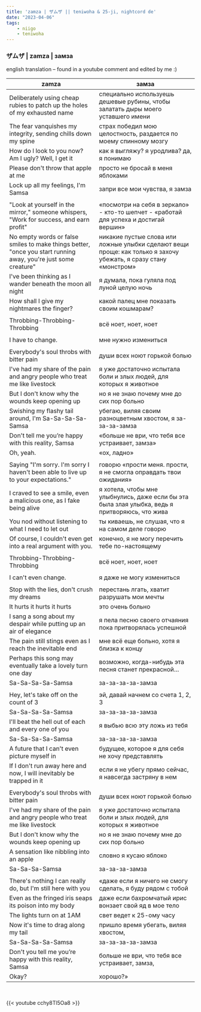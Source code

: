 ```yaml
---
title: 'zamza | ザムザ || teniwoha & 25-ji, nightcord de'
date: "2023-04-06"
tags:
    - niigo
    - teniwoha
---
```


### ザムザ | zamza | замза

english translation – found in a youtube comment and edited by me :)

zamza | замза
--|--
Deliberately using cheap rubies to patch up the holes of my exhausted name | специально используешь дешевые рубины, чтобы залатать дыры моего уставшего имени
The fear vanquishes my integrity, sending chills down my spine | страх победил мою целостность, раздается по моему спинному мозгу
How do l look to you now? Am I ugly? Well, I get it | как я выгляжу? я уродлива? да, я понимаю
Please don't throw that apple at me | просто не бросай в меня яблоками
Lock up all my feelings, I'm Samsa | запри все мои чувства, я замза
|||
"Look at yourself in the mirror," someone whispers, "Work for success, and earn profit" | «посмотри на себя в зеркало» - кто-то шепчет - «работай для успеха и достигай вершин»
No empty words or false smiles to make things better, "once you start running away, you're just some creature" | никакие пустые слова или ложные улыбки сделают вещи проще: как только я захочу убежать, я сразу стану «монстром»
I've been thinking as I wander beneath the moon all night | я думала, пока гуляла под луной целую ночь
How shall I give my nightmares the finger? | какой палец мне показать своим кошмарам?
|||
Throbbing-Throbbing-Throbbing | всё ноет, ноет, ноет
|||
I have to change. | мне нужно измениться
|||
Everybody's soul throbs with bitter pain | души всех ноют горькой болью
I've had my share of the pain and angry people who treat me like livestock | я уже достаточно испытала боли и злых людей, для которых я животное
But I don't know why the wounds keep opening up | но я не знаю почему мне до сих пор больно
Swishing my flashy tail around, I'm Sa-Sa-Sa-Sa-Samsa | убегаю, виляя своим разноцветным хвостом, я за-за-за-замза
Don't tell me you’re happy with this reality, Samsa | «больше не ври, что тебя все устраивает, замза»
Oh, yeah. | «ох, ладно»
|||
Saying "I'm sorry. I'm sorry I haven't been able to live up to your expectations." | говорю «прости меня. прости, я не смогла оправдать твои ожидания»
I craved to see a smile, even a malicious one, as I fake being alive | я хотела, чтобы мне улыбнулись, даже если бы эта была злая улыбка, ведь я притворяюсь, что жива
You nod without listening to what I need to let out | ты киваешь, не слушая, что я на самом деле говорю
Of course, I couldn't even get into a real argument with you. | конечно, я не могу перечить тебе по-настоящему
|||
Throbbing-Throbbing-Throbbing | всё ноет, ноет, ноет
|||
I can't even change. | я даже не могу измениться
|||
Stop with the lies, don't crush my dreams | перестань лгать, хватит разрушать мои мечты
It hurts it hurts it hurts | это очень больно
I sang a song about my despair while putting up an air of elegance | я пела песню своего отчаяния пока притворялась успешной
The pain still stings even as I reach the inevitable end | мне всё еще больно, хотя я близка к концу
Perhaps this song may eventually take a lovely turn one day | возможно, когда-нибудь эта песня станет прекрасной…
Sa-Sa-Sa-Sa-Samsa | за-за-за-за-замза
|||
Hey, let's take off on the count of 3 | эй, давай начнем со счета 1, 2, 3
Sa-Sa-Sa-Sa-Samsa | за-за-за-за-замза
I'll beat the hell out of each and every one of you | я выбью всю эту ложь из тебя
Sa-Sa-Sa-Sa-Samsa | за-за-за-за-замза
A future that I can't even picture myself in | будущее, которое я для себя не хочу представлять
If I don't run away here and now, I will inevitably be trapped in it | если я не убегу прямо сейчас, я навсегда застряну в нем
|||
Everybody's soul throbs with bitter pain | души всех ноют горькой болью
I've had my share of the pain and angry people who treat me like livestock | я уже достаточно испытала боли и злых людей, для которых я животное
But I don't know why the wounds keep opening up | но я не знаю почему мне до сих пор больно
A sensation like nibbling into an apple | словно я кусаю яблоко
Sa-Sa-Sa-Samsa | за-за-за-замза
|||
There's nothing I can really do, but I'm still here with you | «даже если я ничего не смогу сделать, я буду рядом с тобой 
Even as the fringed iris seaps its poison into my body | даже если бахромчатый ирис вонзает свой яд в мое тело
The lights turn on at 1AM | свет ведет к 25-ому часу
Now it's time to drag along my tail | пришло время убегать, виляя хвостом, 
Sa-Sa-Sa-Sa-Samsa | за-за-за-за-замза
Don't you tell me you’re happy with this reality, Samsa | больше не ври, что тебя все устраивает, замза,
Okay? | хорошо?»

<br>

{{< youtube cchy8Tl5Oa8 >}}